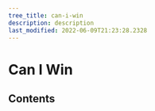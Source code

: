 ```yaml
---
tree_title: can-i-win
description: description
last_modified: 2022-06-09T21:23:28.2328
---
```


# Can I Win

## Contents
